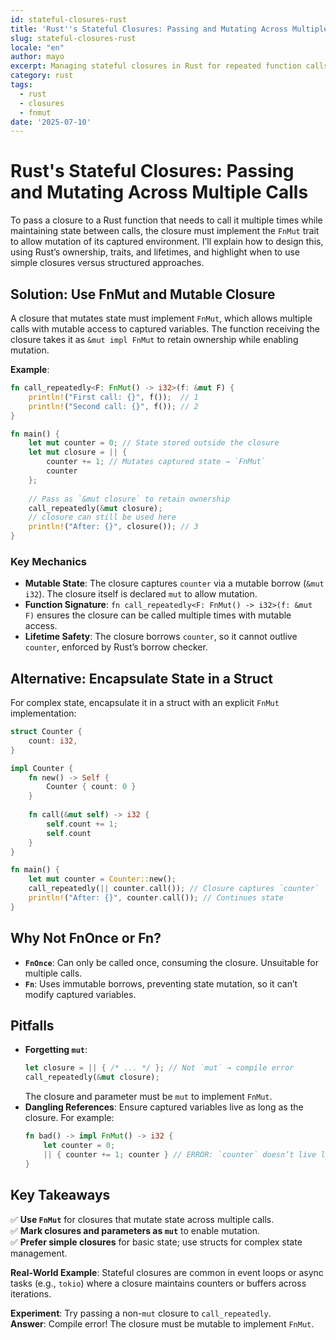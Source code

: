 ```yaml
---
id: stateful-closures-rust
title: 'Rust''s Stateful Closures: Passing and Mutating Across Multiple Calls'
slug: stateful-closures-rust
locale: "en"
author: mayo
excerpt: Managing stateful closures in Rust for repeated function calls
category: rust
tags:
  - rust
  - closures
  - fnmut
date: '2025-07-10'
---
```


# Rust's Stateful Closures: Passing and Mutating Across Multiple Calls

To pass a closure to a Rust function that needs to call it multiple times while maintaining state between calls, the closure must implement the `FnMut` trait to allow mutation of its captured environment. I’ll explain how to design this, using Rust’s ownership, traits, and lifetimes, and highlight when to use simple closures versus structured approaches.

## Solution: Use FnMut and Mutable Closure

A closure that mutates state must implement `FnMut`, which allows multiple calls with mutable access to captured variables. The function receiving the closure takes it as `&mut impl FnMut` to retain ownership while enabling mutation.

**Example**:
```rust
fn call_repeatedly<F: FnMut() -> i32>(f: &mut F) {
    println!("First call: {}", f());  // 1
    println!("Second call: {}", f()); // 2
}

fn main() {
    let mut counter = 0; // State stored outside the closure
    let mut closure = || {
        counter += 1; // Mutates captured state → `FnMut`
        counter
    };
    
    // Pass as `&mut closure` to retain ownership
    call_repeatedly(&mut closure);
    // closure can still be used here
    println!("After: {}", closure()); // 3
}
```

### Key Mechanics
- **Mutable State**: The closure captures `counter` via a mutable borrow (`&mut i32`). The closure itself is declared `mut` to allow mutation.
- **Function Signature**: `fn call_repeatedly<F: FnMut() -> i32>(f: &mut F)` ensures the closure can be called multiple times with mutable access.
- **Lifetime Safety**: The closure borrows `counter`, so it cannot outlive `counter`, enforced by Rust’s borrow checker.

## Alternative: Encapsulate State in a Struct

For complex state, encapsulate it in a struct with an explicit `FnMut` implementation:

```rust
struct Counter {
    count: i32,
}

impl Counter {
    fn new() -> Self {
        Counter { count: 0 }
    }
    
    fn call(&mut self) -> i32 {
        self.count += 1;
        self.count
    }
}

fn main() {
    let mut counter = Counter::new();
    call_repeatedly(|| counter.call()); // Closure captures `counter`
    println!("After: {}", counter.call()); // Continues state
}
```

## Why Not FnOnce or Fn?

- **`FnOnce`**: Can only be called once, consuming the closure. Unsuitable for multiple calls.
- **`Fn`**: Uses immutable borrows, preventing state mutation, so it can’t modify captured variables.

## Pitfalls

- **Forgetting `mut`**:
  ```rust
  let closure = || { /* ... */ }; // Not `mut` → compile error
  call_repeatedly(&mut closure);
  ```
  The closure and parameter must be `mut` to implement `FnMut`.
- **Dangling References**: Ensure captured variables live as long as the closure. For example:
  ```rust
  fn bad() -> impl FnMut() -> i32 {
      let counter = 0;
      || { counter += 1; counter } // ERROR: `counter` doesn’t live long enough
  }
  ```

## Key Takeaways

✅ **Use `FnMut`** for closures that mutate state across multiple calls.  
✅ **Mark closures and parameters as `mut`** to enable mutation.  
✅ **Prefer simple closures** for basic state; use structs for complex state management.

**Real-World Example**: Stateful closures are common in event loops or async tasks (e.g., `tokio`) where a closure maintains counters or buffers across iterations.

**Experiment**: Try passing a non-`mut` closure to `call_repeatedly`.  
**Answer**: Compile error! The closure must be mutable to implement `FnMut`.

